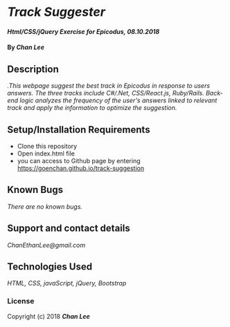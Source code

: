 # _Track Suggester_

#### _Html/CSS/jQuery Exercise for Epicodus, 08.10.2018_

#### By _**Chan Lee**_

## Description

_.This webpage suggest the best track in Epicodus in response to users answers. The three tracks include C#/.Net, CSS/React.js, Ruby/Rails. Back-end logic analyzes the frequency of the user's answers linked to relevant track and apply the information to optimize the suggestion._

## Setup/Installation Requirements

* Clone this repository
* Open index.html file
* you can access to Github page by entering https://goenchan.github.io/track-suggestion

## Known Bugs

_There are no known bugs._

## Support and contact details

_ChanEthanLee@gmail.com_

## Technologies Used

_HTML, CSS, javaScript, jQuery, Bootstrap_

### License

Copyright (c) 2018 **_Chan Lee_**
